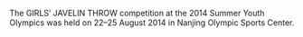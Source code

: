 The GIRLS’ JAVELIN THROW competition at the 2014 Summer Youth Olympics was held on 22–25 August 2014 in Nanjing Olympic Sports Center.
